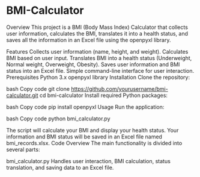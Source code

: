 # BMI-Calculator

Overview
This project is a BMI (Body Mass Index) Calculator that collects user information, calculates the BMI, translates it into a health status, and saves all the information in an Excel file using the openpyxl library.

Features
Collects user information (name, height, and weight).
Calculates BMI based on user input.
Translates BMI into a health status (Underweight, Normal weight, Overweight, Obesity).
Saves user information and BMI status into an Excel file.
Simple command-line interface for user interaction.
Prerequisites
Python 3.x
openpyxl library
Installation
Clone the repository:

bash
Copy code
git clone https://github.com/yourusername/bmi-calculator.git
cd bmi-calculator
Install required Python packages:

bash
Copy code
pip install openpyxl
Usage
Run the application:

bash
Copy code
python bmi_calculator.py

The script will calculate your BMI and display your health status.
Your information and BMI status will be saved in an Excel file named bmi_records.xlsx.
Code Overview
The main functionality is divided into several parts:

bmi_calculator.py
Handles user interaction, BMI calculation, status translation, and saving data to an Excel file.



